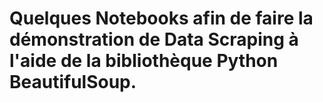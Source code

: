 # Quelques Notebooks afin de faire la démonstration de Data Scraping à l'aide de la bibliothèque Python BeautifulSoup.

